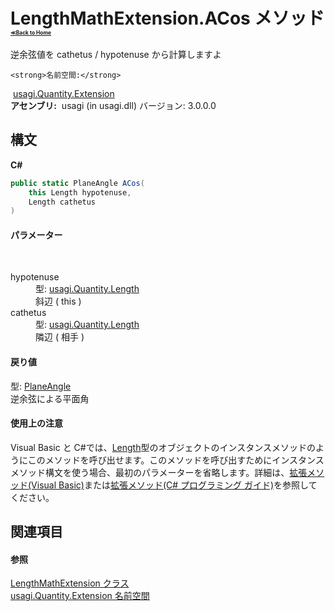 # LengthMathExtension.ACos メソッド <div style="font-size:30%"><a href="https://github.com/usagi/usagi.cs/blob/master/docs/Home.md">≪Back to Home</a></div> 

逆余弦値を cathetus / hypotenuse から計算しますよ


    <strong>名前空間:</strong>
&nbsp;<a href="N_usagi_Quantity_Extension.md">usagi.Quantity.Extension</a><br /><strong>アセンブリ:</strong>
&nbsp;usagi (in usagi.dll) バージョン: 3.0.0.0

## 構文

**C#**<br />
``` C#
public static PlaneAngle ACos(
	this Length hypotenuse,
	Length cathetus
)
```


#### パラメーター
&nbsp;<dl><dt>hypotenuse</dt><dd>型: <a href="T_usagi_Quantity_Length.md">usagi.Quantity.Length</a><br />斜辺 ( this )</dd><dt>cathetus</dt><dd>型: <a href="T_usagi_Quantity_Length.md">usagi.Quantity.Length</a><br />隣辺 ( 相手 )</dd></dl>

#### 戻り値
型: <a href="T_usagi_Quantity_PlaneAngle.md">PlaneAngle</a><br />逆余弦による平面角

#### 使用上の注意
Visual Basic と C#では、<a href="T_usagi_Quantity_Length.md">Length</a>型のオブジェクトのインスタンスメソッドのようにこのメソッドを呼び出せます。このメソッドを呼び出すためにインスタンスメソッド構文を使う場合、最初のパラメーターを省略します。詳細は、<a href="http://msdn.microsoft.com/ja-jp/library/bb384936.aspx" target="_blank">拡張メソッド(Visual Basic)</a>または<a href="http://msdn.microsoft.com/ja-jp/library/bb383977.aspx" target="_blank">拡張メソッド(C# プログラミング ガイド)</a>を参照してください。

## 関連項目


#### 参照
<a href="T_usagi_Quantity_Extension_LengthMathExtension.md">LengthMathExtension クラス</a><br /><a href="N_usagi_Quantity_Extension.md">usagi.Quantity.Extension 名前空間</a><br />